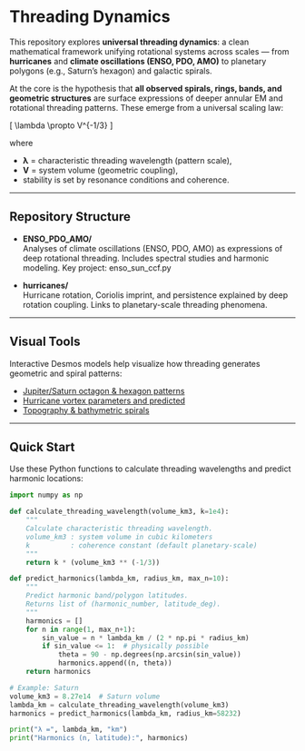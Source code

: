 # Threading Dynamics

This repository explores **universal threading dynamics**: a clean mathematical framework unifying rotational systems across scales — from **hurricanes** and **climate oscillations (ENSO, PDO, AMO)** to planetary polygons (e.g., Saturn’s hexagon) and galactic spirals.  

At the core is the hypothesis that **all observed spirals, rings, bands, and geometric structures** are surface expressions of deeper annular EM and rotational threading patterns. These emerge from a universal scaling law:

\[
\lambda \propto V^{-1/3}
\]

where  
- **λ** = characteristic threading wavelength (pattern scale),  
- **V** = system volume (geometric coupling),  
- stability is set by resonance conditions and coherence.  

---

## Repository Structure

- **ENSO_PDO_AMO/**  
  Analyses of climate oscillations (ENSO, PDO, AMO) as expressions of deep rotational threading. Includes spectral studies and harmonic modeling.
  Key project: enso_sun_ccf.py 

- **hurricanes/**  
  Hurricane rotation, Coriolis imprint, and persistence explained by deep rotation coupling. Links to planetary-scale threading phenomena.  

---

## Visual Tools

Interactive Desmos models help visualize how threading generates geometric and spiral patterns:

- [Jupiter/Saturn octagon & hexagon patterns](https://www.desmos.com/calculator/ue1uufq4u0)
- [Hurricane vortex parameters and predicted](https://www.desmos.com/calculator/ycpmeded0h)
- [Topography & bathymetric spirals](https://www.desmos.com/calculator/etbwbnvafy)  

---

## Quick Start

Use these Python functions to calculate threading wavelengths and predict harmonic locations:

```python
import numpy as np

def calculate_threading_wavelength(volume_km3, k=1e4):
    """
    Calculate characteristic threading wavelength.
    volume_km3 : system volume in cubic kilometers
    k          : coherence constant (default planetary-scale)
    """
    return k * (volume_km3 ** (-1/3))

def predict_harmonics(lambda_km, radius_km, max_n=10):
    """
    Predict harmonic band/polygon latitudes.
    Returns list of (harmonic_number, latitude_deg).
    """
    harmonics = []
    for n in range(1, max_n+1):
        sin_value = n * lambda_km / (2 * np.pi * radius_km)
        if sin_value <= 1:  # physically possible
            theta = 90 - np.degrees(np.arcsin(sin_value))
            harmonics.append((n, theta))
    return harmonics

# Example: Saturn
volume_km3 = 8.27e14  # Saturn volume
lambda_km = calculate_threading_wavelength(volume_km3)
harmonics = predict_harmonics(lambda_km, radius_km=58232)

print("λ =", lambda_km, "km")
print("Harmonics (n, latitude):", harmonics)

